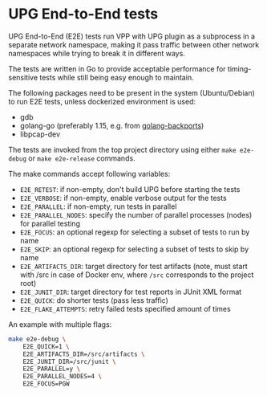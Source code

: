 # UPG End-to-End tests

UPG End-to-End (E2E) tests run VPP with UPG plugin as a subprocess in a
separate network namespace, making it pass traffic between other
network namespaces while trying to break it in different ways.

The tests are written in Go to provide acceptable performance for
timing-sensitive tests while still being easy enough to maintain.

The following packages need to be present in the system
(Ubuntu/Debian) to run E2E tests, unless dockerized environment is
used:

* gdb
* golang-go (preferably 1.15, e.g. from [golang-backports](https://launchpad.net/~longsleep/+archive/ubuntu/golang-backports))
* libpcap-dev

The tests are invoked from the top project directory using either
`make e2e-debug` or `make e2e-release` commands.

The make commands accept following variables:

* `E2E_RETEST`: if non-empty, don't build UPG before starting the tests
* `E2E_VERBOSE`: if non-empty, enable verbose output for the tests
* `E2E_PARALLEL`: if non-empty, run tests in parallel
* `E2E_PARALLEL_NODES`: specify the number of parallel processes (nodes) for parallel testing
* `E2E_FOCUS`: an optional regexp for selecting a subset of tests to run by name
* `E2E_SKIP`: an optional regexp for selecting a subset of tests to skip by name
* `E2E_ARTIFACTS_DIR`: target directory for test artifacts (note, must
  start with /src in case of Docker env, where `/src` corresponds to
  the project root)
* `E2E_JUNIT_DIR`: target directory for test reports in JUnit XML format
* `E2E_QUICK`: do shorter tests (pass less traffic)
* `E2E_FLAKE_ATTEMPTS`: retry failed tests specified amount of times

An example with multiple flags:

```sh
make e2e-debug \
    E2E_QUICK=1 \
    E2E_ARTIFACTS_DIR=/src/artifacts \
    E2E_JUNIT_DIR=/src/junit \
    E2E_PARALLEL=y \
    E2E_PARALLEL_NODES=4 \
    E2E_FOCUS=PGW
```
